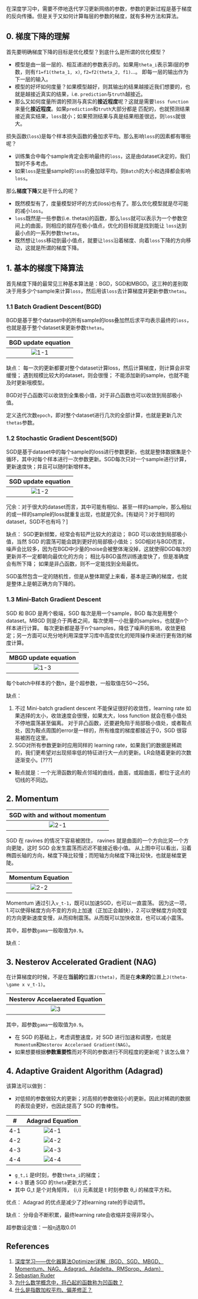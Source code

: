 在深度学习中，需要不停地迭代学习更新网络的参数，参数的更新过程是基于梯度的反向传播。但是关于又如何计算每层的参数的梯度，就有多种方法和算法。

## 0. 梯度下降的理解
首先要明确梯度下降的目标是优化模型？到底什么是所谓的优化模型？
* 模型是由一层一层的、相互递进的参数表示的。如果用`theta_i`表示第i层的参数，则有`f1=f1(theta_1, x)`, `f2=f2(theta_2, f1)`...。
即每一层的输出作为下一层的输入。
* 模型的好坏如何度量？如果模型越好，则其输出的结果越接近我们想要的，也就是越接近真实的结果，i.e. `prediction`与`truth`越接近。
* 那么又如何度量所谓的预测与真实的**接近程度**呢？这就是需要`loss function`来量化**接近程度**。如果`prediction`和`truth`大部分都是
匹配的，也就预测结果接近真实结果，`loss`就小；如果预测结果与真是结果相差很远，则`loss`就很大。

损失函数(`loss`)是每个样本损失函数的叠加求平均。那么影响`loss`的因素都有哪些呢？
* 训练集合中每个sample肯定会影响最终的`loss`，这是由dataset决定的，我们暂时不多考虑。
* 如果`loss`是批量sample的`loss`的叠加球平均，则`Batch`的大小和选择都会影响`loss`。

那么**梯度下降**又是干什么的呢？
* 既然模型有了，度量模型好坏的方式(loss)也有了。那么优化模型就是尽可能的减小`loss`。
* `loss`既然是一些参数(i.e. thetas)的函数，那么`loss`就可以表示为一个参数空间上的曲面，则相应的就存在极小值点，优化的目标就是找到能让
`loss`达到最小点的一系列参数`thetas`。
* 既然想让`loss`移动到最小值点，就要让`loss`沿着梯度、向着`loss`下降的方向移动，这就是所谓的梯度下降。

## 1. 基本的梯度下降算法
首先梯度下降的最常见三种基本算法是：BGD，SGD和MBGD。这三种的差别取决于用多少个sample来计算`loss`，然后用该`loss`去计算梯度并更新参数`thetas`。

### 1.1 Batch Gradient Descent(BGD)
BGD是基于整个dataset中的所有sample的loss叠加然后求平均表示最终的`loss`，也就是基于整个dataset来更新参数`thetas`。       

|  BGD update equation  |
|:---------------------:|
| ![1-1](./images/BGD_equation.png) |

缺点：
每一次的更新都要对整个dataset计算loss，然后计算梯度，则计算会非常缓慢；
遇到规模比较大的dataset，则会很慢；
不能添加新的sample，也就不能及时更新哦模型。

BGD对于凸函数可以收敛到全集极小值，对于非凸函数也可以收敛到局部极小值。

定义迭代次数`epoch`，即对整个dataset进行几次的全部计算，也就是更新几次`thetas`参数。

### 1.2 Stochastic Gradient Descent(SGD)
SGD是基于dataset中的每个sample的loss进行参数更新，也就是整体数据集是个循环，其中对每个样本进行一次参数更新。SGD每次只对一个sample进行计算，更新速度快；并且可以随时新增样本。

|  SGD update equation  |
|:---------------------:|
| ![1-2](./images/SGD_equation.png) |

冗余：对于很大的dataset而言，其中可能有相似、甚至一样的sample，那么相似的或一样的sample的loss就重复出现，也就是冗余。[有疑问？对于相同的dataset，SGD不也有吗？]

缺点：
SGD更新频繁，经常会有较严比较大的波动；
BGD 可以收敛到局部极小值，当然 SGD 的震荡可能会跳到更好的局部极小值处；
SGD相对与BGD而言，噪声会比较多，因为在BGD中少量的noise会被整体淹没掉，这就使得DGD每次的更新并不一定都朝向最优化的方向；
相比与BGD虽然训练速度快了，但是准确度会有所下降；
如果是非凸函数，则不一定能找到全局最优。

SGD虽然包含一定的随机性，但是从整体期望上来看，基本是正确的梯度，也就是整体上是朝正确方向下降的。

### 1.3 Mini-Batch Gradient Descent
SGD 和 BGD 是两个极端，SGD 每次是用一个sample，BGD 每次是用整个dataset。MBGD 则是介于两者之间，每次使用一小批量的samples，也就是n个样本进行计算。
每次更新都是基于n个samples，降低了噪声的影响，收敛更稳定；另一方面可以充分地利用深度学习库中高度优化的矩阵操作来进行更有效的梯度计算。

|  MBGD update equation  |
|:---------------------:|
| ![1-3](./images/MBGD_equation.png) |

每个batch中样本的个数n，是个超参数，一般取值在50～256。

缺点：
1. 不过 Mini-batch gradient descent 不能保证很好的收敛性，learning rate 如果选择的太小，收敛速度会很慢，如果太大，loss function 就会在极小值处不停地震荡甚至偏离。
对于非凸函数，还要避免陷于局部极小值处，或者鞍点处，因为鞍点周围的error是一样的，所有维度的梯度都接近于0，SGD 很容易被困在这里。
2. SGD对所有参数更新时应用同样的 learning rate，如果我们的数据是稀疏的，我们更希望对出现频率低的特征进行大一点的更新。LR会随着更新的次数逐渐变小。[???]

* 鞍点就是：一个光滑函数的鞍点邻域的曲线，曲面，或超曲面，都位于这点的切线的不同边。


## 2. Momentum
|  SGD with and without momentum  |
|:-------------------------------:|
| ![2-1](./images/SGD_without_and_with_momentum.png) |

SGD 在 ravines 的情况下容易被困住， ravines 就是曲面的一个方向比另一个方向更陡，这时 SGD 会发生震荡而迟迟不能接近极小值。
从上图中可以看出，沿着椭圆长轴的方向，梯度下降比较慢；而短轴方向梯度下降比较快，也就是梯度更陡。

|  Momentum Equation  |
|:-------------------------------:|
| ![2-2](./images/momentum_equation.png) |

Momentum 通过引入`v_t-1`，既可以加速SGD，也可以一直震荡。
因为这一项，1.可以使得梯度方向不变的方向上加速（正加正会越快），2.可以使梯度方向改变的方向更新速度变慢，从而抑制震荡。从而既可以加快收敛，也可以减小震荡。

其中，超参数`gama`一般取值为`0.9`。

缺点：


## 3. Nesterov Accelerated Gradient (NAG)
在计算梯度的时候，不是在**当前的**位置`J(theta)`，而是在**未来的**位置上`J(theta-\game x v_t-1)`。

|  Nesterov Accelaerated Equation  |
|:-------------------------------:|
| ![3](./images/Nesterov_Accelerated_Gradient_equation.png) |

其中，超参数`gama`一般取值为`0.9`。

* 在 SGD 的基础上，考虑调整速度，对 SGD 进行加速和调整，也就是`Momentum`和`Nesterov Acceleraed Gradient(NAG)`。
* 如果想要根据**参数重要性**而对不同的参数进行不同程度的更新呢？该怎么做？


## 4. Adaptive Graident Algorithm (Adagrad)
该算法可以做到：
* 对低频的参数做较大的更新；对高频的参数做较小的更新。因此对稀疏的数据的表现会更好，也因此提高了 SGD 的鲁棒性。

| #  | Adagrad Equation  |
|:---:|:----------------------------:|
| 4-1 | ![4-1](./images/Adagrad_1.png) |
| 4-2 | ![4-2](./images/Adagrad_2.png) |
| 4-3 | ![4-3](./images/Adagrad_3.png) |
| 4-4 | ![4-4](./images/Adagrad_4.png) |

* `g_t,i` 是t时刻，参数`theta_i`的梯度；
* `4-3` 普通 SGD 的`theta`更新方式；
* 其中 G_t 是个对角矩阵， (i,i) 元素就是 t 时刻参数 θ_i 的梯度平方和。

优点：
Adagrad 的优点是减少了对learning rate的手动调节。

缺点：
分母会不断积累，最终learning rate会收缩并变得非常小。

超参数设定值：一般η选取0.01



## References
1. [深度学习——优化器算法Optimizer详解（BGD、SGD、MBGD、Momentum、NAG、Adagrad、Adadelta、RMSprop、Adam）](https://www.cnblogs.com/guoyaohua/p/8542554.html)
2. [Sebastian Ruder](https://arxiv.org/pdf/1609.04747.pdf)
3. [为什么数学概念中，将凸起的函数称为凹函数？](https://www.zhihu.com/question/20014186)
4. [什么是指数加权平均、偏差修正？](https://www.cnblogs.com/guoyaohua/p/8544835.html)
